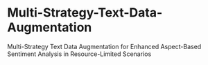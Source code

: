 # Multi-Strategy-Text-Data-Augmentation
Multi-Strategy Text Data Augmentation for Enhanced Aspect-Based Sentiment Analysis in Resource-Limited Scenarios
